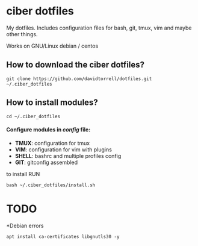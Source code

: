 # ciber dotfiles

My dotfiles. Includes configuration files for bash, git, tmux, vim and maybe other things.

Works on GNU/Linux debian / centos

## How to download the ciber dotfiles?
```
git clone https://github.com/davidtorrell/dotfiles.git ~/.ciber_dotfiles
```
## How to install modules?
```
cd ~/.ciber_dotfiles
```


#### Configure modules in *config* file:

* **TMUX**: configuration for tmux
* **VIM**: configuration for vim with plugins
* **SHELL**: bashrc and multiple profiles config
* **GIT**: gitconfig assembled

to install RUN 
```
bash ~/.ciber_dotfiles/install.sh
```

# TODO

*Debian errors
```shell
apt install ca-certificates libgnutls30 -y
```
